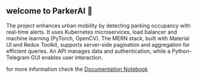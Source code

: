## welcome to ParkerAI 👋

The project enhances urban mobility by detecting parking occupancy with real-time alerts. 
It uses Kubernetes microservices, load balancer and machine learning (PyTorch, OpenCV). 
The MERN stack, built with Material UI and Redux Toolkit, supports server-side pagination and aggregation for efficient queries. 
An API manages data and authentication, while a Python-Telegram GUI enables user interaction.

for more information check the [Documentation Notebook](https://github.com/parkingLotsNotifier/.github/blob/main/ParkerAI_Project_Notebook_Final.pdf)
